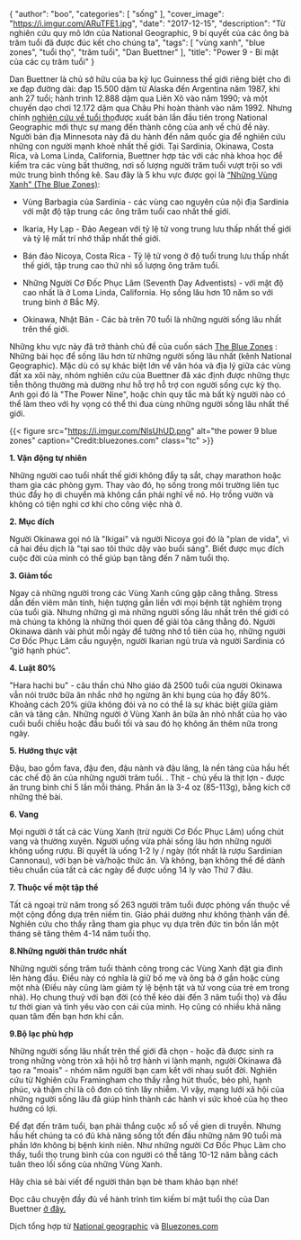 {
   "author": "boo",
   "categories": [
      "sống"
   ],
   "cover_image": "https://i.imgur.com/ARuTFE1.jpg",
   "date": "2017-12-15",
   "description": "Từ nghiên cứu quy mô lớn của National Geographic, 9 bí quyết của các ông bà trăm tuổi đã được đúc kết cho chúng ta",
   "tags": [
      "vùng xanh",
      "blue zones",
      "tuổi thọ",
      "trăm tuổi",
      "Dan Buettner"
   ],
   "title": "Power 9 - Bí mật của các cụ trăm tuổi"
}


Dan Buettner là chủ sở hữu của ba kỷ lục Guinness thế giới riêng biệt cho đi xe đạp đường dài: đạp 15.500 dặm từ Alaska đến Argentina năm 1987, khi anh 27 tuổi; hành trình 12.888 dặm qua Liên Xô vào năm 1990; và một chuyến dạo chơi 12.172 dặm qua Châu Phi hoàn thành vào năm 1992. Nhưng chính [nghiên cứu về tuổi thọ](https://coachnamphuong.com/posts/hon-dao-noi-nguoi-ta-quen-khong-chet/)được xuất bản lần đầu tiên trong National Geographic mới  thực sự mang đến  thành công của anh về chủ đề này. Người bản địa Minnesota này đã du hành đến năm quốc gia để nghiên cứu những  con người mạnh khoẻ nhất thế giới. Tại Sardinia, Okinawa, Costa Rica, và Loma Linda, California, Buettner hợp tác với các nhà khoa học để kiểm tra các vùng bất thường, nơi số lượng người trăm tuổi vượt trội so với mức trung bình thống kê. Sau đây là 5 khu vực được gọi là [“Những Vùng Xanh" (The Blue Zones)](https://coachnamphuong.com/posts/hon-dao-noi-nguoi-ta-quen-khong-chet/):
- Vùng Barbagia của Sardinia - các vùng cao nguyên của nội địa Sardinia  với mật độ tập trung các ông trăm tuổi cao nhất thế giới.

- Ikaria, Hy Lạp - Đảo Aegean với tỷ lệ tử vong trung lưu thấp nhất thế giới và tỷ lệ mất trí nhớ thấp nhất thế giới.

- Bán đảo Nicoya, Costa Rica - Tỷ lệ tử vong ở độ tuổi trung lưu thấp nhất thế giới, tập trung cao thứ nhì số lượng ông trăm tuổi.

- Những Người Cơ Đốc Phục Lâm (Seventh Day Adventists)  - với mật độ  cao nhất là ở Loma Linda, California. Họ sống lâu hơn 10 năm so với trung bình ở Bắc Mỹ.

- Okinawa, Nhật Bản - Các bà trên 70 tuổi là những người sống lâu nhất trên thế giới.


Những khu vực này đã trở thành chủ đề của cuốn sách [The Blue Zones](https://coachnamphuong.com/posts/hon-dao-noi-nguoi-ta-quen-khong-chet/) : Những bài học để sống lâu hơn từ những người sống lâu nhất (kênh National Geographic). Mặc dù có sự khác biệt lớn về văn hóa và địa lý giữa các vùng đất xa xôi này, nhóm nghiên cứu của Buettner đã xác định được những thực tiễn thông thường mà dường như hỗ trợ hỗ trợ con người sống cực kỳ thọ. Anh gọi đó là "The Power Nine", hoặc chín quy tắc mà bất kỳ người nào có thể làm theo với hy vọng có thể thi đua cùng những người sống lâu nhất thế giới.

{{< figure src="https://i.imgur.com/NlsUhUD.png" alt="the power 9 blue zones" caption="Credit:bluezones.com" class="tc" >}}

**1. Vận động tự nhiên**

Những người cao tuổi nhất thế giới không đẩy tạ sắt, chạy marathon hoặc tham gia các phòng gym. Thay vào đó, họ sống trong môi trường liên tục thúc đẩy họ di chuyển mà không cần phải nghĩ về nó. Họ trồng vườn và không có tiện nghi cơ khí cho công việc nhà ở.

**2. Mục đích**

Người Okinawa gọi nó là "Ikigai" và người Nicoya gọi đó là "plan de vida", vì cả hai đều dịch là "tại sao tôi thức dậy vào buổi sáng". Biết được mục đích cuộc đời  của mình có thể giúp bạn tăng đến 7 năm tuổi thọ.

**3. Giảm tốc**

Ngay cả những người trong các Vùng Xanh cũng gặp căng thẳng. Stress dẫn đến viêm mãn tính, hiện tượng gắn liền với mọi bệnh tật nghiêm trọng của tuổi già. Nhưng những gì mà những người sống lâu nhất trên thế giới có mà chúng ta không là những thói quen để giải tỏa căng thẳng đó. Người Okinawa dành vài phút mỗi ngày để tưởng nhớ tổ tiên của họ, những người Cơ Đốc Phục Lâm cầu nguyện, người Ikarian ngủ trưa và người Sardinia có “giờ hạnh phúc".

**4. Luật 80%**

"Hara hachi bu" - câu thần chú Nho giáo đã 2500 tuổi của người Okinawa vẫn nói trước bữa ăn nhắc nhở họ ngừng ăn khi bụng của họ đầy 80%. Khoảng cách 20% giữa không đói và no có thể là sự khác biệt giữa giảm cân và tăng cân. Những người ở Vùng Xanh ăn bữa ăn nhỏ nhất của họ vào cuối buổi chiều hoặc đầu buổi tối và sau đó họ không ăn thêm nữa trong ngày.

**5. Hướng thực vật**

Đậu, bao gồm fava, đậu đen, đậu nành và đậu lăng, là nền tảng của hầu hết các chế độ ăn của những người trăm tuổi. . Thịt - chủ yếu là thịt lợn - được ăn trung bình chỉ 5 lần mỗi tháng. Phần ăn là 3-4 oz (85-113g), bằng kích cỡ những thẻ bài.

**6. Vang**

Mọi người ở tất cả các Vùng Xanh (trừ người Cơ Đốc Phục Lâm) uống chút vang và thường xuyên. Người uống vừa phải sống lâu hơn những người không uống rượu. Bí quyết là uống 1-2 ly / ngày (tốt nhất là rượu Sardinian Cannonau), với bạn bè và/hoặc thức ăn. Và không, bạn không thể để dành tiêu chuẩn của tất cả các ngày để được uống 14 ly vào Thứ 7 đâu.

**7. Thuộc về một tập thể**

Tất cả ngoại trừ năm trong số 263 người trăm tuổi được phỏng vấn thuộc về một cộng đồng dựa trên niềm tin. Giáo phái dường như không thành vấn đề. Nghiên cứu cho thấy rằng tham gia phục vụ dựa trên đức tin bốn lần một tháng sẽ tăng thêm 4-14 năm tuổi thọ.

**8.Những người thân trước nhất**

Những người sống trăm tuổi thành công trong các Vùng Xanh đặt gia đình lên hàng đầu. Điều này có nghĩa là giữ  bố mẹ và ông bà ở gần hoặc cùng một nhà (Điều này cũng làm giảm tỷ lệ bệnh tật và tử vong của trẻ em trong nhà). Họ chung thuỷ với bạn đời  (có thể kéo dài đến 3 năm tuổi thọ) và đầu tư thời gian và tình yêu vào con cái của mình. Họ cũng có nhiều khả năng quan tâm đến bạn hơn khi cần.

**9.Bộ lạc phù hợp**

Những người sống lâu nhất trên thế giới đã chọn - hoặc đã được sinh ra trong những vòng tròn xã hội hỗ trợ hành vi lành mạnh, người Okinawa đã tạo ra "moais" - nhóm năm người bạn cam kết với nhau suốt đời. Nghiên cứu từ Nghiên cứu Framingham cho thấy rằng hút thuốc, béo phì, hạnh phúc, và thậm chí là cô đơn có tính lây nhiễm. Vì vậy, mạng lưới xã hội của những người sống lâu đã  giúp hình thành các hành vi sức khoẻ của họ theo hướng có lợi.

Để đạt đến trăm tuổi, bạn phải thắng cuộc xổ số về gien di truyền. Nhưng hầu hết chúng ta có đủ khả năng sống tốt đến đầu những năm 90 tuổi mà phần lớn không bị bệnh kinh niên. Như những người Cơ Đốc Phục Lâm cho thấy, tuổi thọ trung bình của con người có thể tăng 10-12 năm bằng cách tuân theo lối sống của những Vùng Xanh.



Hãy <a onclick="FB.ui({ method: 'feed', link: window.location.href })" class="pointer blue underline">chia sẻ</a> bài viết để người thân bạn bè tham khảo bạn nhé!

Đọc câu chuyện đầy đủ về hành trình tìm kiếm bí mật tuổi thọ của Dan Buettner [ở đây.](https://coachnamphuong.com/posts/hon-dao-noi-nguoi-ta-quen-khong-chet/)

Dịch tổng hợp từ [National geographic](http://adventure.nationalgeographic.com/2009/06/live-longer-dan-buettner-text/5) và [Bluezones.com]( https://bluezones.com/2016/11/power-9/)
